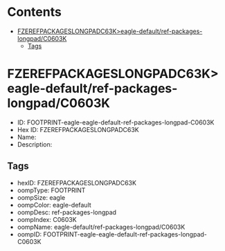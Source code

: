 



Contents
========

* [FZEREFPACKAGESLONGPADC63K>eagle-default/ref-packages-longpad/C0603K](#fzerefpackageslongpadc63keagle-defaultref-packages-longpadc0603k)
	* [Tags](#tags)

# FZEREFPACKAGESLONGPADC63K>eagle-default/ref-packages-longpad/C0603K

- ID: FOOTPRINT-eagle-eagle-default-ref-packages-longpad-C0603K
- Hex ID: FZEREFPACKAGESLONGPADC63K
- Name: 
- Description: 

## Tags

- hexID: FZEREFPACKAGESLONGPADC63K
- oompType: FOOTPRINT
- oompSize: eagle
- oompColor: eagle-default
- oompDesc: ref-packages-longpad
- oompIndex: C0603K
- oompName: eagle-default/ref-packages-longpad/C0603K
- oompID: FOOTPRINT-eagle-eagle-default-ref-packages-longpad-C0603K
